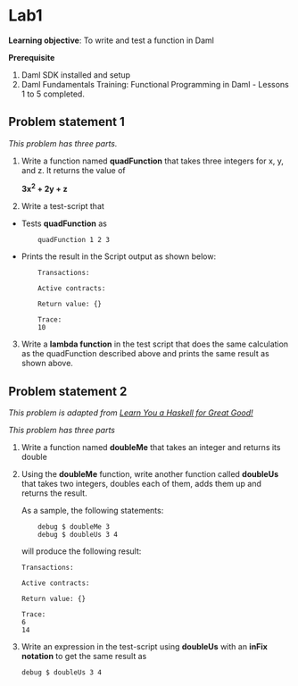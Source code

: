 # Lab1 

**Learning objective**: To write and test a function in Daml

**Prerequisite**
1. Daml SDK installed and setup
2. Daml Fundamentals Training: Functional Programming in Daml - Lessons 1 to 5 completed.

## Problem statement 1

*This problem has three parts.*

1. Write a function named **quadFunction** that takes three integers for x, y, and z. It returns the value of

    **3x<sup>2</sup> + 2y + z**


2. Write a test-script that 

- Tests **quadFunction** as

    ```
        quadFunction 1 2 3
    ```

- Prints the result in the Script output as shown below:


    ```
        Transactions: 

        Active contracts: 

        Return value: {}

        Trace: 
        10

    ```

3. Write a **lambda function** in the test script that does the same calculation as the quadFunction described above and prints the same result as shown above. 


## Problem statement 2
*This problem is adapted from [Learn You a Haskell for Great Good!](http://learnyouahaskell.com/starting-out#babys-first-functions)*

*This problem has three parts*

1. Write a function named **doubleMe** that takes an integer and returns its double 
2. Using the **doubleMe** function, write another function called **doubleUs** that takes two integers, doubles each of them, adds them up and returns the result.

    As a sample, the following statements: 

    ```
        debug $ doubleMe 3
        debug $ doubleUs 3 4
    ```

    will produce the following result:

    ```
    Transactions: 

    Active contracts: 

    Return value: {}

    Trace: 
    6
    14
    ```

3. Write an expression in the test-script using **doubleUs** with an **inFix notation** to get the same result as 

    ```
    debug $ doubleUs 3 4
    ```








